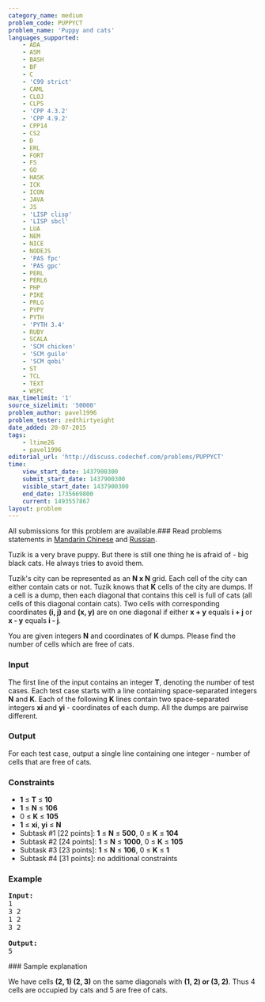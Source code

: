 ```yaml
---
category_name: medium
problem_code: PUPPYCT
problem_name: 'Puppy and cats'
languages_supported:
    - ADA
    - ASM
    - BASH
    - BF
    - C
    - 'C99 strict'
    - CAML
    - CLOJ
    - CLPS
    - 'CPP 4.3.2'
    - 'CPP 4.9.2'
    - CPP14
    - CS2
    - D
    - ERL
    - FORT
    - FS
    - GO
    - HASK
    - ICK
    - ICON
    - JAVA
    - JS
    - 'LISP clisp'
    - 'LISP sbcl'
    - LUA
    - NEM
    - NICE
    - NODEJS
    - 'PAS fpc'
    - 'PAS gpc'
    - PERL
    - PERL6
    - PHP
    - PIKE
    - PRLG
    - PYPY
    - PYTH
    - 'PYTH 3.4'
    - RUBY
    - SCALA
    - 'SCM chicken'
    - 'SCM guile'
    - 'SCM qobi'
    - ST
    - TCL
    - TEXT
    - WSPC
max_timelimit: '1'
source_sizelimit: '50000'
problem_author: pavel1996
problem_tester: zedthirtyeight
date_added: 20-07-2015
tags:
    - ltime26
    - pavel1996
editorial_url: 'http://discuss.codechef.com/problems/PUPPYCT'
time:
    view_start_date: 1437900300
    submit_start_date: 1437900300
    visible_start_date: 1437900300
    end_date: 1735669800
    current: 1493557867
layout: problem
---
```

All submissions for this problem are available.###  Read problems statements in [Mandarin Chinese](http://www.codechef.com/download/translated/LTIME26/mandarin/PUPPYCT.pdf) and [Russian](http://www.codechef.com/download/translated/LTIME26/russian/PUPPYCT.pdf).

 Tuzik is a very brave puppy. But there is still one thing he is afraid of - big black cats. He always tries to avoid them.

 Tuzik's city can be represented as an **N x N** grid. Each cell of the city can either contain cats or not. Tuzik knows that **K** cells of the city are dumps. If a cell is a dump, then each diagonal that contains this cell is full of cats (all cells of this diagonal contain cats). Two cells with corresponding coordinates **(i, j)** and **(x, y)** are on one diagonal if either **x + y** equals **i + j** or **x - y** equals **i - j**.

You are given integers **N** and coordinates of **K** dumps. Please find the number of cells which are free of cats.

### Input

The first line of the input contains an integer **T**, denoting the number of test cases. Each test case starts with a line containing space-separated integers **N** and **K**. Each of the following **K** lines contain two space-separated integers **xi** and **yi** - coordinates of each dump. All the dumps are pairwise different.

### Output

For each test case, output a single line containing one integer - number of cells that are free of cats.

### Constraints

- **1** ≤ **T** ≤ **10**
- **1** ≤ **N** ≤ **106**
- 0 ≤ **K** ≤ **105**
- **1** ≤ **xi**, **yi** ≤ **N**
- Subtask #1 \[22 points\]: **1** ≤ **N** ≤ **500**, 0 ≤ **K** ≤ **104**
- Subtask #2 \[24 points\]: **1** ≤ **N** ≤ **1000**, 0 ≤ **K** ≤ **105**
- Subtask #3 \[23 points\]: **1** ≤ **N** ≤ **106**, 0 ≤ **K** ≤ **1**
- Subtask #4 \[31 points\]: no additional constraints

### Example

<pre><b>Input:</b>
1
3 2 
1 2
3 2 

<b>Output:</b>
5
</pre>### Sample explanation

We have cells **(2, 1) (2, 3)** on the same diagonals with **(1, 2) or (3, 2)**. Thus 4 cells are occupied by cats and 5 are free of cats.
